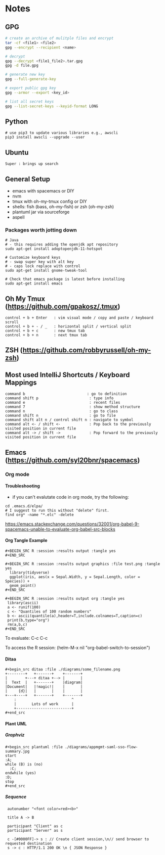 # Notes

## GPG
```bash
# create an archive of mulitple files and encrypt
tar -cf <file1> <file2>
gpg --encrypt --recipient <name>

# decrypt
gpg --decrypt <file1_file2>.tar.gpg
gpg -d file.gpg

# generate new key
gpg --full-generate-key

# export public gpg key
gpg --armor --export <key_id>

# list all secret keys
gpg --list-secret-keys --keyid-format LONG
```

## Python
```
# use pip3 to update various libraries e.g., awscli
pip3 install awscli --upgrade --user
```

## Ubuntu
```
Super : brings up search
```

## General Setup
- emacs with spacemacs or DIY
- nvm
- tmux with oh-my-tmux config or DIY
- shells: fish (bass, oh-my-fish) or zsh (oh-my-zsh)
- plantuml jar via sourceforge
- aspell

### Packages worth jotting down
```
# Java
# - this requires adding the openjdk apt repository
sudo apt-get install adoptopenjdk-11-hotspot

# Customize keyboard keys
# - swap super key with alt key
# - caps lock replace with control
sudo apt-get install gnome-tweak-tool

# Check that emacs package is latest before installing
sudo apt-get install emacs
```

## Oh My Tmux (https://github.com/gpakosz/.tmux)
```
control + b + Enter   : vim visual mode / copy and paste / keyboard scroll
control + b + - / _   : horizontal split / vertical split
control + b + c       : new tmux tab 
control + b + n       : next tmux tab
```

## ZSH (https://github.com/robbyrussell/oh-my-zsh)

## Most used IntelliJ Shortcuts / Keyboard Mappings
```
command b                            : go to definition
command shift p                       : type info
command e                             : recent files
command 7                             : show method structure
command n                             : go to class
command shift n                       : go to file
command shift alt n / control shift n : navigate to symbol
command alt <- / shift <-             : Pop back to the previously visited position in current file
command alt -> / shift ->             : Pop forward to the previously visited position in current file
```
## Emacs (https://github.com/syl20bnr/spacemacs)

### Org mode
#### Troubleshooting
- if you can't evalutate code in org mode, try the following:

```
cd .emacs.d/elpa/
# I suggest to run this without "delete" first.
find org* -name "*.elc" -delete
```
https://emacs.stackexchange.com/questions/32001/org-babel-9-spacemacs-unable-to-evaluate-org-babel-src-blocks

#### Org Tangle Example
```
#+BEGIN_SRC R :session :results output :tangle yes
#+END_SRC

#+BEGIN_SRC R :session :results output graphics :file test.png :tangle yes
  library(tidyverse)
  ggplot(iris, aes(x = Sepal.Width, y = Sepal.Length, color = Species)) +
  geom_point()
#+END_SRC

#+BEGIN_SRC R :session :results output org :tangle yes
 library(ascii)
 a <- runif(100)
 c <- "Quantiles of 100 random numbers"
 b <- ascii(quantile(a),header=T,include.colnames=T,caption=c)
 print(b,type="org")
 rm(a,b,c)
#+END_SRC
```

To evaluate:
C-c C-c

To access the R session:
(helm-M-x nil "org-babel-switch-to-session")

#### Ditaa
```
#+begin_src ditaa :file ./diagrams/some_filename.png
+--------+   +-------+    +-------+
|        +---+ ditaa +--> |       |
|  Text  |   +-------+    |diagram|
|Document|   |!magic!|    |       |
|     {d}|   |       |    |       |
+---+----+   +-------+    +-------+
	:                         ^
	|       Lots of work      |
	+-------------------------+
#+end_src
```

#### Plant UML
##### Graphviz
```
#+begin_src plantuml :file ./diagrams/appmgmt-saml-sso-flow-summary.jpg
start
:A;
while (B) is (no)
  :C;
endwhile (yes)
:D;
stop
#+end_src
```
##### Sequence
```
 autonumber "<font color=red><b>"
 
 title A -> B
 
 participant "Client" as c
 participant "Server" as s
 
 c -[#0000FF]-> s : // Create client session,\n// send browser to requested destination
 s -> c : HTTP/1.1 200 OK \n { JSON Response }
```
